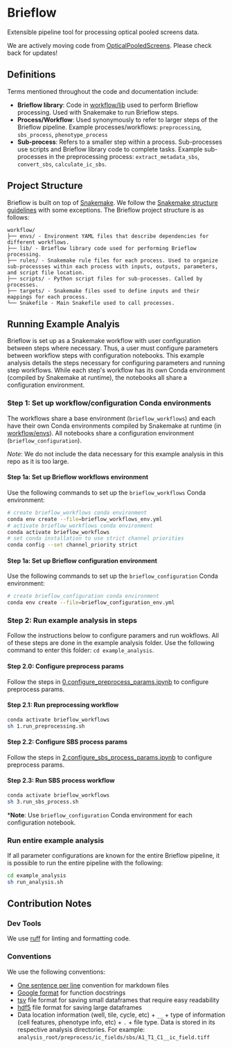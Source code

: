 # Brieflow

Extensible pipeline tool for processing optical pooled screens data.

We are actively moving code from [OpticalPooledScreens](https://github.com/cheeseman-lab/OpticalPooledScreens).
Please check back for updates! 

## Definitions

Terms mentioned throughout the code and documentation include:
- **Brieflow library**: Code in [workflow/lib](workflow/lib) used to perform Brieflow processing.
Used with Snakemake to run Brieflow steps.
- **Process/Workflow**: Used synonymously to refer to larger steps of the Brieflow pipeline.
Example processes/workflows: `preprocessing`, `sbs_process`, `phenotype_process`
- **Sub-process**: Refers to a smaller step within a process.
Sub-processes use scripts and Brieflow library code to complete tasks.
Example sub-processes in the preprocessing process: `extract_metadata_sbs`, `convert_sbs`, `calculate_ic_sbs`.


## Project Structure

Brieflow is built on top of [Snakemake](https://snakemake.readthedocs.io/en/stable/index.html#snakemake).
We follow the [Snakemake structure guidelines](https://snakemake.readthedocs.io/en/stable/snakefiles/deployment.html) with some exceptions.
The Brieflow project structure is as follows:

```
workflow/
├── envs/ - Environment YAML files that describe dependencies for different workflows.
├── lib/ - Brieflow library code used for performing Brieflow processing. 
├── rules/ - Snakemake rule files for each process. Used to organize sub-processses within each process with inputs, outputs, parameters, and script file location.
├── scripts/ - Python script files for sub-processes. Called by processes.
├── targets/ - Snakemake files used to define inputs and their mappings for each process.
└── Snakefile - Main Snakefile used to call processes.
```


## Running Example Analyis

Brieflow is set up as a Snakemake workflow with user configuration between steps where necessary. 
Thus, a user must configure parameters between workflow steps with configuration notebooks.
This example analysis details the steps necessary for configuring parameters and running step workflows.
While each step's workflow has its own Conda environment (compiled by Snakemake at runtime), the notebooks all share a configuration environment.

### Step 1: Set up workflow/configuration Conda environments

The workflows share a base environment (`brieflow_workflows`) and each have their own Conda environments compiled by Snakemake at runtime (in [workflow/envs](workflow/envs)).
All notebooks share a configuration environment (`brieflow_configuration`).

*Note*: We do not include the data necessary for this example analysis in this repo as it is too large.

#### Step 1a: Set up Brieflow workflows environment

Use the following commands to set up the `brieflow_workflows` Conda environment:

```sh
# create brieflow_workflows conda environment
conda env create --file=brieflow_workflows_env.yml
# activate brieflow_workflows conda environment
conda activate brieflow_workflows
# set conda installation to use strict channel priorities
conda config --set channel_priority strict
```

#### Step 1a: Set up Brieflow configuration environment

Use the following commands to set up the `brieflow_configuration` Conda environment:

```sh
# create brieflow_configuration conda environment
conda env create --file=brieflow_configuration_env.yml
```

### Step 2: Run example analysis in steps

Follow the instructions below to configure paramers and run wokflows.
All of these steps are done in the example analysis folder.
Use the following command to enter this folder:
`cd example_analysis`.

#### Step 2.0: Configure preprocess params

Follow the steps in [0.configure_preprocess_params.ipynb](example_analysis/0.configure_preprocess_params.ipynb) to configure preprocess params.

#### Step 2.1: Run preprocessing workflow

```sh
conda activate brieflow_workflows
sh 1.run_preprocessing.sh
```

#### Step 2.2: Configure SBS process params

Follow the steps in [2.configure_sbs_process_params.ipynb](example_analysis/2.configure_sbs_process_params.ipynb) to configure preprocess params.

#### Step 2.3: Run SBS process workflow

```sh
conda activate brieflow_workflows
sh 3.run_sbs_process.sh
```

***Note**: Use `brieflow_configuration` Conda environment for each configuration notebook.


### Run entire example analysis

If all parameter configurations are known for the entire Brieflow pipeline, it is possible to run the entire pipeline with the following:

```sh
cd example_analysis
sh run_analysis.sh
```


## Contribution Notes


### Dev Tools

We use [ruff](https://github.com/astral-sh/ruff) for linting and formatting code.


### Conventions

We use the following conventions:
- [One sentence per line](https://nick.groenen.me/notes/one-sentence-per-line/) convention for markdown files
- [Google format](format) for function docstrings
- [tsv](https://en.wikipedia.org/wiki/Tab-separated_values#:~:text=Tab%2Dseparated%20values%20(TSV),similar%20to%20comma%2Dseparated%20values.) file format for saving small dataframes that require easy readability
- [hdf5](https://www.hdfgroup.org/solutions/hdf5/) file format for saving large dataframes
- Data location information (well, tile, cycle, etc) + `__` + type of information (cell features, phenotype info, etc) + `.` + file type. 
Data is stored in its respective analysis directories. 
For example: `analysis_root/preprocess/ic_fields/sbs/A1_T1_C1__ic_field.tiff`
